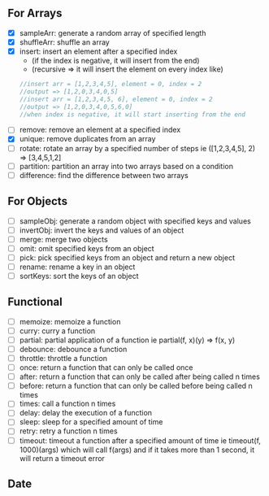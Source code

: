 ## For Arrays

- [x] sampleArr: generate a random array of specified length
- [x] shuffleArr: shuffle an array
- [x] insert: insert an element after a specified index
  - (if the index is negative, it will insert from the end)
  - (recursive => it will insert the element on every index like)
  ```js
  //insert arr = [1,2,3,4,5], element = 0, index = 2
  //output => [1,2,0,3,4,0,5]
  //insert arr = [1,2,3,4,5, 6], element = 0, index = 2
  //output => [1,2,0,3,4,0,5,6,0]
  //when index is negative, it will start inserting from the end
  ```
- [ ] remove: remove an element at a specified index
- [x] unique: remove duplicates from an array
- [ ] rotate: rotate an array by a specified number of steps ie ([1,2,3,4,5], 2) => [3,4,5,1,2]
- [ ] partition: partition an array into two arrays based on a condition
- [ ] difference: find the difference between two arrays

## For Objects

- [ ] sampleObj: generate a random object with specified keys and values
- [ ] invertObj: invert the keys and values of an object
- [ ] merge: merge two objects
- [ ] omit: omit specified keys from an object
- [ ] pick: pick specified keys from an object and return a new object
- [ ] rename: rename a key in an object
- [ ] sortKeys: sort the keys of an object

## Functional

- [ ] memoize: memoize a function
- [ ] curry: curry a function
- [ ] partial: partial application of a function ie partial(f, x)(y) => f(x, y)
- [ ] debounce: debounce a function
- [ ] throttle: throttle a function
- [ ] once: return a function that can only be called once
- [ ] after: return a function that can only be called after being called n times
- [ ] before: return a function that can only be called before being called n times
- [ ] times: call a function n times
- [ ] delay: delay the execution of a function
- [ ] sleep: sleep for a specified amount of time
- [ ] retry: retry a function n times
- [ ] timeout: timeout a function after a specified amount of time ie timeout(f, 1000)(args) which will call f(args) and if it takes more than 1 second, it will return a timeout error

## Date
